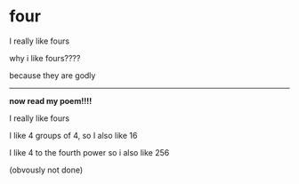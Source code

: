 # four
I really like fours



why i like fours????

because they are godly

<hr>

<strong>now read my poem!!!!</strong>

I really like fours

I like 4 groups of 4, so I also like 16

I like 4 to the fourth power so i also like 256


(obvously not done)
